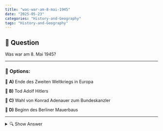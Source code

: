 ```yaml
---
title: "was-war-am-8-mai-1945"
date: "2025-05-23"
categories: "History-and-Geography"
tags: "History-and-Geography"
---
```


## 📌 **Question**

Was war am 8. Mai 1945?



---

### 📝 **Options:**

🔘 **A)** Ende des Zweiten Weltkriegs in Europa

🔘 **B)** Tod Adolf Hitlers

🔘 **C)** Wahl von Konrad Adenauer zum Bundeskanzler

🔘 **D)** Beginn des Berliner Mauerbaus

---

<details>
  <summary>🔍 Show Answer</summary>

  <p>
💡  <b>Correct Answer:</b>  a
  </p>
  <p>
    📖<b>Explanation:</b>
    Am 8. Mai 1945 markierte der "Tag der Befreiung" das Ende des Zweiten Weltkriegs in Europa, als Nazi-Deutschland bedingungslos kapitulierte. Dieser historische Moment beendete Jahre der Zerstörung und des Leidens auf dem Kontinent. Der Tod Adolf Hitlers ereignete sich bereits am 30. April 1945. Konrad Adenauer wurde am 15. September 1949 Bundeskanzler, und der Bau der Berliner Mauer begann am 13. August 1961. Daher ist die richtige Antwort auf die Frage der tatsächliche Anlass des Gedenkens am 8. Mai: das Ende des Kriegs (Antwort a).
  </p>
</details>
